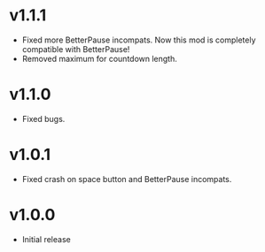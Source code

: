 # v1.1.1
- Fixed more BetterPause incompats. Now this mod is completely compatible with BetterPause!
- Removed maximum for countdown length.
# v1.1.0
- Fixed bugs.
# v1.0.1
- Fixed crash on space button and BetterPause incompats.
# v1.0.0
- Initial release